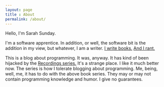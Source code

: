```yaml
---
layout: page
title : About
permalink: /about/
---
```


Hello, I'm Sarah Sunday.

I'm a software apprentice. In addition, or well, the software bit is the addition in my view, but whatever, I am a writer. [I write books.](http://www.thespineoftheempire.com/the-series/) [And I rant.](https://medium.com/@sarahasunday/map-of-my-writing-on-medium-96b79c611562#.9kz9g46o9)

This is a blog about programming. It was, anyway. It has kind of been hijacked by the [Recordings series.](/recordings/) It's a strange place. I like it much better now. The series is how I tolerate blogging about programming. Me, being, well, me, it has to do with the above book series. They may or may not contain programming knowledge and humor. I give no guarantees.
